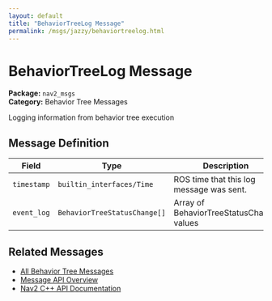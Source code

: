 ```yaml
---
layout: default
title: "BehaviorTreeLog Message"
permalink: /msgs/jazzy/behaviortreelog.html
---
```


# BehaviorTreeLog Message

**Package:** `nav2_msgs`  
**Category:** Behavior Tree Messages

Logging information from behavior tree execution

## Message Definition

| Field | Type | Description |
|-------|------|-------------|
| `timestamp` | `builtin_interfaces/Time` | ROS time that this log message was sent. |
| `event_log` | `BehaviorTreeStatusChange[]` | Array of BehaviorTreeStatusChange values |



## Related Messages

- [All Behavior Tree Messages](/jazzy/msgs/index.html#behavior-tree-messages)
- [Message API Overview](/jazzy/msgs/index.html)
- [Nav2 C++ API Documentation](/jazzy/html/index.html)
